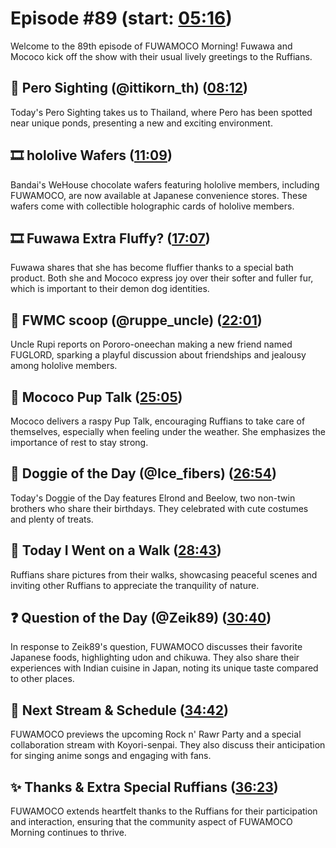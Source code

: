 # Episode #89 (start: [05:16](https://youtu.be/_uAalFIWtqM?t=05m16s))

Welcome to the 89th episode of FUWAMOCO Morning! Fuwawa and Mococo kick off the show with their usual lively greetings to the Ruffians.

## 👀 Pero Sighting (@ittikorn_th) ([08:12](https://youtu.be/_uAalFIWtqM?t=08m12s))

Today's Pero Sighting takes us to Thailand, where Pero has been spotted near unique ponds, presenting a new and exciting environment.

## 🎞️ hololive Wafers ([11:09](https://youtu.be/_uAalFIWtqM?t=11m09s))

Bandai's WeHouse chocolate wafers featuring hololive members, including FUWAMOCO, are now available at Japanese convenience stores. These wafers come with collectible holographic cards of hololive members.

## 🎞️ Fuwawa Extra Fluffy? ([17:07](https://youtu.be/_uAalFIWtqM?t=17m07s))

Fuwawa shares that she has become fluffier thanks to a special bath product. Both she and Mococo express joy over their softer and fuller fur, which is important to their demon dog identities.

## 🔎 FWMC scoop (@ruppe_uncle) ([22:01](https://youtu.be/_uAalFIWtqM?t=22m01s))

Uncle Rupi reports on Pororo-oneechan making a new friend named FUGLORD, sparking a playful discussion about friendships and jealousy among hololive members.

## 📣 Mococo Pup Talk ([25:05](https://youtu.be/_uAalFIWtqM?t=25m05s))

Mococo delivers a raspy Pup Talk, encouraging Ruffians to take care of themselves, especially when feeling under the weather. She emphasizes the importance of rest to stay strong.

## 🐶 Doggie of the Day (@Ice_fibers) ([26:54](https://youtu.be/_uAalFIWtqM?t=26m54s))

Today's Doggie of the Day features Elrond and Beelow, two non-twin brothers who share their birthdays. They celebrated with cute costumes and plenty of treats.

## 🚶 Today I Went on a Walk ([28:43](https://youtu.be/_uAalFIWtqM?t=28m43s))

Ruffians share pictures from their walks, showcasing peaceful scenes and inviting other Ruffians to appreciate the tranquility of nature.

## ❓ Question of the Day (@Zeik89) ([30:40](https://youtu.be/_uAalFIWtqM?t=30m40s))

In response to Zeik89's question, FUWAMOCO discusses their favorite Japanese foods, highlighting udon and chikuwa. They also share their experiences with Indian cuisine in Japan, noting its unique taste compared to other places.

## 📅 Next Stream & Schedule ([34:42](https://youtu.be/_uAalFIWtqM?t=34m42s))

FUWAMOCO previews the upcoming Rock n' Rawr Party and a special collaboration stream with Koyori-senpai. They also discuss their anticipation for singing anime songs and engaging with fans.

## ✨ Thanks & Extra Special Ruffians ([36:23](https://youtu.be/_uAalFIWtqM?t=36m23s))

FUWAMOCO extends heartfelt thanks to the Ruffians for their participation and interaction, ensuring that the community aspect of FUWAMOCO Morning continues to thrive.
